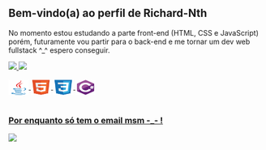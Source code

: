 ## Bem-vindo(a) ao perfil de Richard-Nth

<p> No momento estou estudando a parte front-end (HTML, CSS e JavaScript) <br>
 porém, futuramente vou partir para o back-end e me tornar um dev web fullstack ^_^ espero conseguir.
</p>

 <div>
   <a href="https://github.com/Richard-Nth">
   <img height="180em" src="https://github-readme-stats.vercel.app/api?username=Richard-Nth&show_icons=true&theme=tokyonight&include_all_commits=true&count_private=true"/>
   <img height="180em" src="https://github-readme-stats.vercel.app/api/top-langs/?username=Richard-Nth&layout=compact&langs_count=6&theme=tokyonight"/>
</div>
    
<div style="display: inline_block"><br>
  <img align="center" alt="Java" height="30" width="40" src="https://raw.githubusercontent.com/devicons/devicon/master/icons/java/java-original.svg">
  <img align="center" alt="HTML" height="30" width="40" src="https://raw.githubusercontent.com/devicons/devicon/master/icons/html5/html5-original.svg">
  <img align="center" alt="CSS" height="30" width="40" src="https://raw.githubusercontent.com/devicons/devicon/master/icons/css3/css3-original.svg">
  <img align="center" alt="C#" height="30" width="40" src="https://raw.githubusercontent.com/devicons/devicon/master/icons/csharp/csharp-original.svg">
</div>
 
<br>
 
### Por enquanto só tem o email msm -_- !
 
<div> 
 
  <a href = "mailto:richardnathannunes@gmail.com"><img src="https://img.shields.io/badge/-Gmail-%23333?style=for-the-badge&logo=gmail&logoColor=white" target="_blank"></a>
</div>

